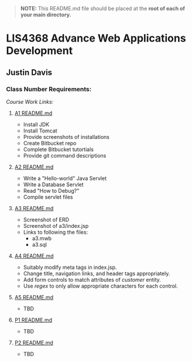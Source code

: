 > **NOTE:** This README.md file should be placed at the **root of each of your main directory.**

# LIS4368 Advance Web Applications Development

## Justin Davis

### Class Number Requirements:

*Course Work Links:*

1. [A1 README.md](a1/README.md "My A1 README.md file")
    - Install JDK
    - Install Tomcat
    - Provide screenshots of installations
    - Create Bitbucket repo
    - Complete Bitbucket tutortials
    - Provide git command descriptions

2. [A2 README.md](a2/README.md "My A2 README.md file")
    - Write a "Hello-world" Java Servlet
    - Write a Database Servlet
    - Read "How to Debug?"
    - Compile servlet files

3. [A3 README.md](a3/README.md "My A3 README.md file")
    - Screenshot of ERD
    - Screenshot of a3/index.jsp
    - Links to following the files:
        - a3.mwb
        - a3.sql

4. [A4 README.md](a4/README.md "My A4 README.md file")
    - Suitably modify meta tags in index.jsp.
    - Change title, navigation links, and header tags appropriately.
    - Add form controls to match attributes of *customer* entity.
    - Use *regex* to only allow appropriate characters for each control.

5. [A5 README.md](a5/README.md "My A5 README.md file")
    - TBD

6. [P1 README.md](p1/README.md "My P1 README.md file")
    - TBD

7. [P2 README.md](p2/README.md "My P2 README.md file")
    - TBD